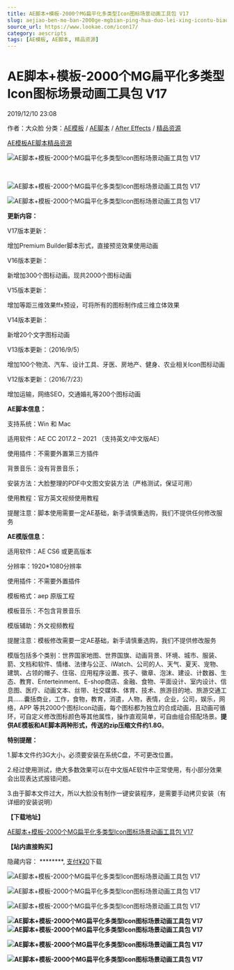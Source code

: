 ```yaml
---
title: AE脚本+模板-2000个MG扁平化多类型Icon图标场景动画工具包 V17
slug: aejiao-ben-mo-ban-2000ge-mgbian-ping-hua-duo-lei-xing-icontu-biao-chang-jing-dong-hua-gong-ju-bao-v17
source_url: https://www.lookae.com/icon17/
category: aescripts
tags: [AE模板, AE脚本, 精品资源]
---
```

# AE脚本+模板-2000个MG扁平化多类型Icon图标场景动画工具包 V17

2019/12/10 23:08

作者：大众脸
分类：[AE模板](https://www.lookae.com/after-effects/other-after-effects/) / [AE脚本](https://www.lookae.com/after-effects/aescripts/) / [After Effects](https://www.lookae.com/after-effects/) / [精品资源](https://www.lookae.com/fufei/)

[AE模板](https://www.lookae.com/tag/ae%e6%a8%a1%e6%9d%bf/)[AE脚本](https://www.lookae.com/tag/ae%e8%84%9a%e6%9c%ac/)[精品资源](https://www.lookae.com/tag/%e7%b2%be%e5%93%81%e8%b5%84%e6%ba%90/)

![AE脚本+模板-2000个MG扁平化多类型Icon图标场景动画工具包 V17](https://www.lookae.com/wp-content/uploads/2019/12/Flat-Animated-v17.jpg "AE脚本+模板-2000个MG扁平化多类型Icon图标场景动画工具包 V17-LookAE.com")

﻿

![AE脚本+模板-2000个MG扁平化多类型Icon图标场景动画工具包 V17](https://img.alicdn.com/imgextra/i4/705956171/TB2d7SLXWi5V1Bjy1zdXXaRkVXa_!!705956171.gif "AE脚本+模板-2000个MG扁平化多类型Icon图标场景动画工具包 V17-LookAE.com")

![AE脚本+模板-2000个MG扁平化多类型Icon图标场景动画工具包 V17](https://img.alicdn.com/imgextra/i2/705956171/TB2DczCaX6AQeBjSZFFXXaiFpXa_!!705956171.gif "AE脚本+模板-2000个MG扁平化多类型Icon图标场景动画工具包 V17-LookAE.com")

**更新内容：**

V17版本更新：

增加Premium Builder脚本形式，直接预览效果使用动画

V16版本更新：

新增加300个图标动画。现共2000个图标动画

V15版本更新：

增加等距三维效果ffx预设，可将所有的图标制作成三维立体效果

V14版本更新：

新增20个文字图标动画

V13版本更新：（2016/9/5）

增加100个物流、汽车、设计工具、牙医、房地产、健身、农业相关Icon图标动画

V12版本更新：（2016/7/23）

增加运输，网络SEO，交通婚礼等200个图标动画

**AE脚本信息：**

支持系统：Win 和 Mac

适用软件：AE CC 2017.2 – 2021 （支持英文/中文版AE）

使用插件：不需要外置第三方插件

背景音乐：没有背景音乐；

安装方法：大脸整理的PDF中文图文安装方法（严格测试，保证可用）

使用教程：官方英文视频使用教程

提醒注意：脚本使用需要一定AE基础，新手请慎重选购，我们不提供任何修改服务

**AE模版信息：**

适用软件：AE CS6 或更高版本

分辨率：1920\*1080分辨率

使用插件：不需要外置插件

模板格式：aep 原版工程

模板音乐：不包含背景音乐

模版辅助：外文视频教程

提醒注意：模板修改需要一定AE基础，新手请慎重选购，我们不提供修改服务

模版包括多个类别：世界国家地图、世界国旗、动画背景、环境、城市、服装、箭、文档和软件、情绪、法律与公正、iWatch、公司的人、天气、夏天、宠物、建筑、占领的帽子、住宿、应用程序设置、孩子、徽章、泡沫、建设、计数器、生态、教育、Enterteinment、E-shop商店、金融、食物、平面设计、室内设计、信息图、医疗、动画文本、丝带、社交媒体、体育、技术、旅游目的地、旅游交通工具……囊括商业，工作，食物，教育，消遣，人物，表情，企业，公司，娱乐，网络，APP 等共2000个图标Icon动画，每个图标都为独立的合成动画，且动画可循环，可自定义修改图标颜色等其他属性，操作直观简单，可自由组合搭配场景。**提供AE模板和AE脚本两种形式，传送的zip压缩文件约1.8G**。

**特别提醒：**

1.脚本文件约3G大小，必须要安装在系统C盘，不可更改位置。

2.经过使用测试，绝大多数效果可以在中文版AE软件中正常使用，有小部分效果会出现表达式报错问题。

3.由于脚本文件过大，所以大脸没有制作一键安装程序，是需要手动拷贝安装（有详细的安装说明）

**【下载地址】**

[AE脚本+模板-2000个MG扁平化多类型Icon图标场景动画工具包 V17](https://item.taobao.com/item.htm?spm=a1z10.3-c.w4002-2793086484.12.1da5a311U0EVCV&id=521688324271)

**【站内直接购买】**

隐藏内容：
\*\*\*\*\*\*\*\*,
[支付¥20](https://www.lookae.com/wp-login.php?redirect_to=https%3A%2F%2Fwww.lookae.com%2Ficon17%2F)下载

![AE脚本+模板-2000个MG扁平化多类型Icon图标场景动画工具包 V17](https://img.alicdn.com/imgextra/i3/705956171/O1CN016JZYef1vSMhOocatO_!!705956171.jpg "AE脚本+模板-2000个MG扁平化多类型Icon图标场景动画工具包 V17-LookAE.com")

![AE脚本+模板-2000个MG扁平化多类型Icon图标场景动画工具包 V17](https://img.alicdn.com/imgextra/i2/705956171/O1CN016lunWt1vSMhNTTfRh_!!705956171.jpg "AE脚本+模板-2000个MG扁平化多类型Icon图标场景动画工具包 V17-LookAE.com")

![AE脚本+模板-2000个MG扁平化多类型Icon图标场景动画工具包 V17](https://img.alicdn.com/imgextra/i1/705956171/O1CN01ThNFtZ1vSMhRvhsvL_!!705956171.jpg "AE脚本+模板-2000个MG扁平化多类型Icon图标场景动画工具包 V17-LookAE.com")

**![AE脚本+模板-2000个MG扁平化多类型Icon图标场景动画工具包 V17](https://img.alicdn.com/imgextra/i4/705956171/TB2SEuWBKOSBuNjy0FdXXbDnVXa_!!705956171.jpg "AE脚本+模板-2000个MG扁平化多类型Icon图标场景动画工具包 V17-LookAE.com")![AE脚本+模板-2000个MG扁平化多类型Icon图标场景动画工具包 V17](https://img.alicdn.com/imgextra/i3/705956171/TB2eU13BL9TBuNjy1zbXXXpepXa_!!705956171.gif "AE脚本+模板-2000个MG扁平化多类型Icon图标场景动画工具包 V17-LookAE.com")**

**![AE脚本+模板-2000个MG扁平化多类型Icon图标场景动画工具包 V17](https://img.alicdn.com/imgextra/i1/705956171/TB2UAGVeVXXXXbzXpXXXXXXXXXX-705956171.jpg "AE脚本+模板-2000个MG扁平化多类型Icon图标场景动画工具包 V17-LookAE.com")**

**![AE脚本+模板-2000个MG扁平化多类型Icon图标场景动画工具包 V17](https://img.alicdn.com/imgextra/i2/705956171/TB2eyPbeVXXXXbpXXXXXXXXXXXX-705956171.jpg "AE脚本+模板-2000个MG扁平化多类型Icon图标场景动画工具包 V17-LookAE.com")**
